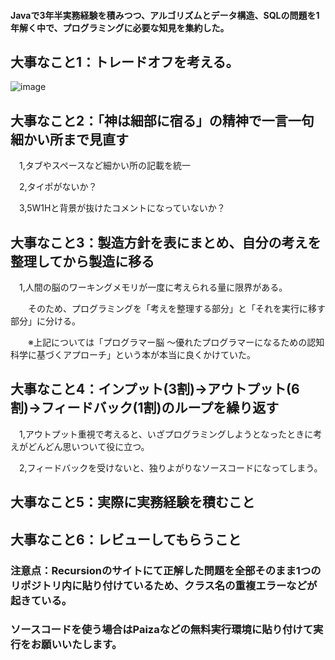 #### Javaで3年半実務経験を積みつつ、アルゴリズムとデータ構造、SQLの問題を1年解く中で、プログラミングに必要な知見を集約した。

## 大事なこと1：トレードオフを考える。
![image](https://github.com/hiroto114/Recursion_Java_ProblemsList/assets/147373496/fe15e3e2-6fbe-47d3-9f2e-0ac09cb07827)

## 大事なこと2：「神は細部に宿る」の精神で一言一句細かい所まで見直す
　1,タブやスペースなど細かい所の記載を統一

　2,タイポがないか？

　3,5W1Hと背景が抜けたコメントになっていないか？

## 大事なこと3：製造方針を表にまとめ、自分の考えを整理してから製造に移る
　1,人間の脳のワーキングメモリが一度に考えられる量に限界がある。


　　そのため、プログラミングを「考えを整理する部分」と「それを実行に移す部分」に分ける。


　　※上記については「プログラマー脳 ～優れたプログラマーになるための認知科学に基づくアプローチ」という本が本当に良くかけていた。

## 大事なこと4：インプット(3割)→アウトプット(6割)→フィードバック(1割)のループを繰り返す
　1,アウトプット重視で考えると、いざプログラミングしようとなったときに考えがどんどん思いついて役に立つ。

　2,フィードバックを受けないと、独りよがりなソースコードになってしまう。

## 大事なこと5：実際に実務経験を積むこと

## 大事なこと6：レビューしてもらうこと

### 注意点：Recursionのサイトにて正解した問題を全部そのまま1つのリポジトリ内に貼り付けているため、クラス名の重複エラーなどが起きている。
### ソースコードを使う場合はPaizaなどの無料実行環境に貼り付けて実行をお願いいたします。
